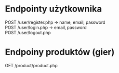 # Endpointy użytkownika

POST /user/register.php -> name, email, password  
POST /user/login.php -> email, password  
POST /user/logout.php

# Endpoiny produktów (gier)

GET /product/product.php
